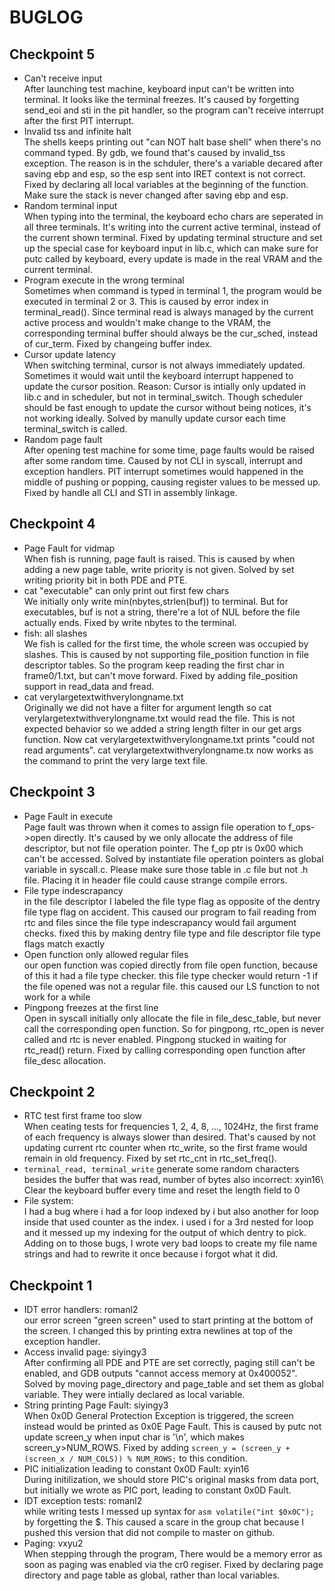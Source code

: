 # BUGLOG
## Checkpoint 5
- Can't receive input \
After launching test machine, keyboard input can't be written into terminal. It looks like the terminal freezes. It's caused by forgetting send_eoi and sti in the pit handler, so the program can't receive interrupt after the first PIT interrupt.  
- Invalid tss and infinite halt \
The shells keeps printing out "can NOT halt base shell" when there's no command typed. By gdb, we found that's caused by invalid_tss exception. The reason is in the schduler, there's a variable decared after saving ebp and esp, so the esp sent into IRET context is not correct. Fixed by declaring all local variables at the beginning of the function. Make sure the stack is never changed after saving ebp and esp.  
- Random terminal input \
When typing into the terminal, the keyboard echo chars are seperated in all three terminals. It's writing into the current active terminal, instead of the current shown terminal. Fixed by updating terminal structure and set up the special case for keyboard input in lib.c, which can make sure for putc called by keyboard, every update is made in the real VRAM and the current terminal.  
- Program execute in the wrong terminal \
Sometimes when command is typed in terminal 1, the program would be executed in terminal 2 or 3. This is caused by error index in terminal_read(). Since terminal read is always managed by the current active process and wouldn't make change to the VRAM, the corresponding terminal buffer should always be the cur_sched, instead of cur_term. Fixed by changeing buffer index.
- Cursor update latency \
When switching terminal, cursor is not always immediately updated. Sometimes it would wait until the keyboard interrupt happened to update the cursor position. Reason: Cursor is intially only updated in lib.c and in scheduler, but not in terminal_switch. Though scheduler should be fast enough to update the cursor without being notices, it's not working ideally. Solved by manully update cursor each time terminal_switch is called.
- Random page fault \
After opening test machine for some time, page faults would be raised after some random time. Caused by not CLI in syscall, interrupt and exception handlers. PIT interrupt sometimes would happened in the middle of pushing or popping, causing register values to be messed up. Fixed by handle all CLI and STI in assembly linkage.
## Checkpoint 4
- Page Fault for vidmap  
When fish is running, page fault is raised. This is caused by when adding a new page table, write priority is not given. Solved by set writing priority bit in both PDE and PTE.  
- cat "executable" can only print out first few chars  
We initially only write min(nbytes,strlen(buf)) to terminal. But for executables, buf is not a string, there're a lot of NUL before the file actually ends. Fixed by write nbytes to the terminal.  
- fish: all slashes  \
We fish is called for the first time, the whole screen was occupied by slashes. This is caused by not supporting file_position function in file descriptor tables. So the program keep reading the first char in frame0/1.txt, but can't move forward. Fixed by adding file_position support in read_data and fread.  
- cat verylargetextwithverylongname.txt  \
Originally we did not have a filter for argument length so cat verylargetextwithverylongname.txt would read the file. This is not expected behavior so we added a string length filter in our get args function. Now cat verylargetextwithverylongname.txt prints "could not read arguments". cat verylargetextwithverylongname.tx now works as the command to print the very large text file.
## Checkpoint 3
- Page Fault in execute  
Page fault was thrown when it comes to assign file operation to f_ops->open directly. It's caused by we only allocate the address of file descriptor, but not file operation pointer. The f_op ptr is 0x00 which can't be accessed. Solved by instantiate file operation pointers as global variable in syscall.c. Please make sure those table in .c file but not .h file. Placing it in header file could cause strange compile errors.  
- File type indescrapancy  
in the file descriptor I labeled the file type flag as opposite of the dentry file type flag on accident. This caused our program to fail reading from rtc and files since the file type indescrapancy would fail argument checks. fixed this by making dentry file type and file descriptor file type flags match exactly
- Open function only allowed regular files  
our open function was copied directly from file open function, because of this it had a file type checker. this file type checker would return -1 if the file opened was not a regular file. this caused our LS function to not work for a while
- Pingpong freezes at the first line  
Open in syscall initially only allocate the file in file_desc_table, but never call the corresponding open function. So for pingpong, rtc_open is never called and rtc is never enabled. Pingpong stucked in waiting for rtc_read() return. Fixed by calling corresponding open function after file_desc allocation.
## Checkpoint 2
- RTC test first frame too slow  
When ceating tests for frequencies 1, 2, 4, 8, ..., 1024Hz, the first frame of each frequency is always slower than desired. That's caused by not updating current rtc counter when rtc_write, so the first frame would remain in old frequency. Fixed by set rtc_cnt in rtc_set_freq().
- `terminal_read, terminal_write` generate some random characters besides the buffer that was read, number of bytes also incorrect: xyin16\  
Clear the keyboard buffer every time and reset the length field to 0  
- File system:  
I had a bug where i had a for loop indexed by i but also another for loop inside that used counter as the index. i used i for a 3rd nested for loop and it messed up my indexing for the output of which dentry to pick.   
Adding on to those bugs, I wrote very bad loops to create my file name strings and had to rewrite it once because i forgot what it did.  

## Checkpoint 1
- IDT error handlers: romanl2  
our error screen "green screen" used to start printing at the bottom of the screen. I changed this by printing extra newlines at top of the exception handler.
- Access invalid page: siyingy3  
After confirming all PDE and PTE are set correctly, paging still can't be enabled, and GDB outputs "cannot access memory at 0x400052". Solved by moving page_directory and page_table and set them as global variable. They were intially declared as local variable.
- String printing Page Fault: siyingy3  
When 0x0D General Protection Exception is triggered, the screen instead would be printed as 0x0E Page Fault. This is caused by putc not update screen_y when input char is '\n', which makes screen_y>NUM_ROWS. Fixed by adding `screen_y = (screen_y + (screen_x / NUM_COLS)) % NUM_ROWS;` to this condition.
- PIC initialization leading to constant 0x0D Fault: xyin16  
During initilization, we should store PIC's original masks from data port, but initially we wrote as PIC port, leading to constant 0x0D Fault.
- IDT exception tests: romanl2  
while writing tests I messed up syntax for `asm volatile("int $0x0C");` by forgetting the $.
This caused a scare in the group chat because I pushed this version that did not compile
to master on github. 
- Paging: vxyu2  
When stepping through the program, There would be a memory error as soon as paging was enabled via the cr0 regiser. Fixed by declaring page directory and page table as global, rather than local variables.
